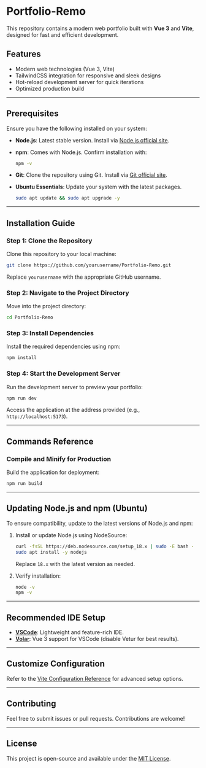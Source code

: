 
# Portfolio-Remo

This repository contains a modern web portfolio built with **Vue 3** and **Vite**, designed for fast and efficient development.

## Features

- Modern web technologies (Vue 3, Vite)
- TailwindCSS integration for responsive and sleek designs
- Hot-reload development server for quick iterations
- Optimized production build

---

## Prerequisites

Ensure you have the following installed on your system:

- **Node.js**: Latest stable version. Install via [Node.js official site](https://nodejs.org/).
- **npm**: Comes with Node.js. Confirm installation with:

  ```sh
  npm -v
  ```

- **Git**: Clone the repository using Git. Install via [Git official site](https://git-scm.com/).

- **Ubuntu Essentials**: Update your system with the latest packages.

  ```sh
  sudo apt update && sudo apt upgrade -y
  ```

---

## Installation Guide

### Step 1: Clone the Repository

Clone this repository to your local machine:

```sh
git clone https://github.com/yourusername/Portfolio-Remo.git
```

Replace `yourusername` with the appropriate GitHub username.

### Step 2: Navigate to the Project Directory

Move into the project directory:

```sh
cd Portfolio-Remo
```

### Step 3: Install Dependencies

Install the required dependencies using npm:

```sh
npm install
```

### Step 4: Start the Development Server

Run the development server to preview your portfolio:

```sh
npm run dev
```

Access the application at the address provided (e.g., `http://localhost:5173`).

---

## Commands Reference

### Compile and Minify for Production

Build the application for deployment:

```sh
npm run build
```

---

## Updating Node.js and npm (Ubuntu)

To ensure compatibility, update to the latest versions of Node.js and npm:

1. Install or update Node.js using NodeSource:

   ```sh
   curl -fsSL https://deb.nodesource.com/setup_18.x | sudo -E bash -
   sudo apt install -y nodejs
   ```

   Replace `18.x` with the latest version as needed.

2. Verify installation:

   ```sh
   node -v
   npm -v
   ```

---

## Recommended IDE Setup

- **[VSCode](https://code.visualstudio.com/)**: Lightweight and feature-rich IDE.
- **[Volar](https://marketplace.visualstudio.com/items?itemName=Vue.volar)**: Vue 3 support for VSCode (disable Vetur for best results).

---

## Customize Configuration

Refer to the [Vite Configuration Reference](https://vite.dev/config/) for advanced setup options.

---

## Contributing

Feel free to submit issues or pull requests. Contributions are welcome!

---

## License

This project is open-source and available under the [MIT License](LICENSE).